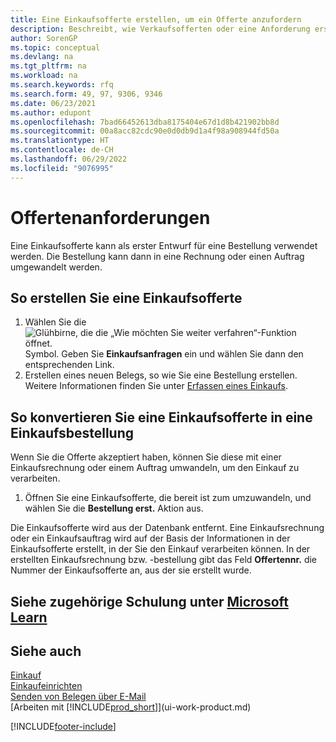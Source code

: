 ```yaml
---
title: Eine Einkaufsofferte erstellen, um ein Offerte anzufordern
description: Beschreibt, wie Verkaufsofferten oder eine Anforderung erstellt wird, um Ihre Offerte zu erfassen, um unter bestimmten Bedingungen einem Debitoren zu verkaufen.
author: SorenGP
ms.topic: conceptual
ms.devlang: na
ms.tgt_pltfrm: na
ms.workload: na
ms.search.keywords: rfq
ms.search.form: 49, 97, 9306, 9346
ms.date: 06/23/2021
ms.author: edupont
ms.openlocfilehash: 7bad66452613dba8175404e67d1d8b421902bb8d
ms.sourcegitcommit: 00a8acc82cdc90e0d0db9d1a4f98a908944fd50a
ms.translationtype: HT
ms.contentlocale: de-CH
ms.lasthandoff: 06/29/2022
ms.locfileid: "9076995"
---
```

# <a name="request-quotes"></a>Offertenanforderungen

Eine Einkaufsofferte kann als erster Entwurf für eine Bestellung verwendet werden. Die Bestellung kann dann in eine Rechnung oder einen Auftrag umgewandelt werden.

## <a name="to-create-a-purchase-quote"></a>So erstellen Sie eine Einkaufsofferte

1. Wählen Sie die ![Glühbirne, die die „Wie möchten Sie weiter verfahren“-Funktion öffnet.](media/ui-search/search_small.png "Tell me-Funktion") Symbol. Geben Sie **Einkaufsanfragen** ein und wählen Sie dann den entsprechenden Link.
2. Erstellen eines neuen Belegs, so wie Sie eine Bestellung erstellen. Weitere Informationen finden Sie unter [Erfassen eines Einkaufs](purchasing-how-record-purchases.md).

## <a name="to-convert-a-purchase-quote-to-a-purchase-order"></a>So konvertieren Sie eine Einkaufsofferte in eine Einkaufsbestellung

Wenn Sie die Offerte akzeptiert haben, können Sie diese mit einer Einkaufsrechnung oder einem Auftrag umwandeln, um den Einkauf zu verarbeiten.

1. Öffnen Sie eine Einkaufsofferte, die bereit ist zum umzuwandeln, und wählen Sie die **Bestellung erst.** Aktion aus.

Die Einkaufsofferte wird aus der Datenbank entfernt. Eine Einkaufsrechnung oder ein Einkaufsauftrag wird auf der Basis der Informationen in der Einkaufsofferte erstellt, in der Sie den Einkauf verarbeiten können. In der erstellten Einkaufsrechnung bzw. -bestellung gibt das Feld **Offertennr.** die Nummer der Einkaufsofferte an, aus der sie erstellt wurde.

## <a name="see-related-training-at-microsoft-learn"></a>Siehe zugehörige Schulung unter [Microsoft Learn](/learn/modules/create-purchase-documents-dynamics-365-business-central/)

## <a name="see-also"></a>Siehe auch 

[Einkauf](purchasing-manage-purchasing.md)  
[Einkaufeinrichten](purchasing-setup-purchasing.md)  
[Senden von Belegen über E-Mail](ui-how-send-documents-email.md)  
[Arbeiten mit [!INCLUDE[prod_short](includes/prod_short.md)]](ui-work-product.md)


[!INCLUDE[footer-include](includes/footer-banner.md)]